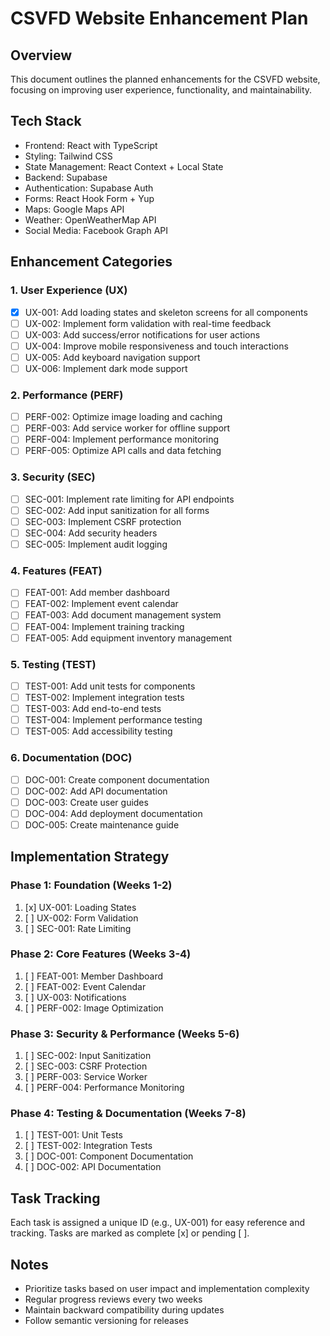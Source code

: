 # CSVFD Website Enhancement Plan

## Overview
This document outlines the planned enhancements for the CSVFD website, focusing on improving user experience, functionality, and maintainability.

## Tech Stack
- Frontend: React with TypeScript
- Styling: Tailwind CSS
- State Management: React Context + Local State
- Backend: Supabase
- Authentication: Supabase Auth
- Forms: React Hook Form + Yup
- Maps: Google Maps API
- Weather: OpenWeatherMap API
- Social Media: Facebook Graph API

## Enhancement Categories

### 1. User Experience (UX)
- [x] UX-001: Add loading states and skeleton screens for all components
- [ ] UX-002: Implement form validation with real-time feedback
- [ ] UX-003: Add success/error notifications for user actions
- [ ] UX-004: Improve mobile responsiveness and touch interactions
- [ ] UX-005: Add keyboard navigation support
- [ ] UX-006: Implement dark mode support

### 2. Performance (PERF)
- [ ] PERF-002: Optimize image loading and caching
- [ ] PERF-003: Add service worker for offline support
- [ ] PERF-004: Implement performance monitoring
- [ ] PERF-005: Optimize API calls and data fetching

### 3. Security (SEC)
- [ ] SEC-001: Implement rate limiting for API endpoints
- [ ] SEC-002: Add input sanitization for all forms
- [ ] SEC-003: Implement CSRF protection
- [ ] SEC-004: Add security headers
- [ ] SEC-005: Implement audit logging

### 4. Features (FEAT)
- [ ] FEAT-001: Add member dashboard
- [ ] FEAT-002: Implement event calendar
- [ ] FEAT-003: Add document management system
- [ ] FEAT-004: Implement training tracking
- [ ] FEAT-005: Add equipment inventory management

### 5. Testing (TEST)
- [ ] TEST-001: Add unit tests for components
- [ ] TEST-002: Implement integration tests
- [ ] TEST-003: Add end-to-end tests
- [ ] TEST-004: Implement performance testing
- [ ] TEST-005: Add accessibility testing

### 6. Documentation (DOC)
- [ ] DOC-001: Create component documentation
- [ ] DOC-002: Add API documentation
- [ ] DOC-003: Create user guides
- [ ] DOC-004: Add deployment documentation
- [ ] DOC-005: Create maintenance guide

## Implementation Strategy

### Phase 1: Foundation (Weeks 1-2)
1. [x] UX-001: Loading States
2. [ ] UX-002: Form Validation
3. [ ] SEC-001: Rate Limiting

### Phase 2: Core Features (Weeks 3-4)
1. [ ] FEAT-001: Member Dashboard
2. [ ] FEAT-002: Event Calendar
3. [ ] UX-003: Notifications
4. [ ] PERF-002: Image Optimization

### Phase 3: Security & Performance (Weeks 5-6)
1. [ ] SEC-002: Input Sanitization
2. [ ] SEC-003: CSRF Protection
3. [ ] PERF-003: Service Worker
4. [ ] PERF-004: Performance Monitoring

### Phase 4: Testing & Documentation (Weeks 7-8)
1. [ ] TEST-001: Unit Tests
2. [ ] TEST-002: Integration Tests
3. [ ] DOC-001: Component Documentation
4. [ ] DOC-002: API Documentation

## Task Tracking
Each task is assigned a unique ID (e.g., UX-001) for easy reference and tracking. Tasks are marked as complete [x] or pending [ ].

## Notes
- Prioritize tasks based on user impact and implementation complexity
- Regular progress reviews every two weeks
- Maintain backward compatibility during updates
- Follow semantic versioning for releases 